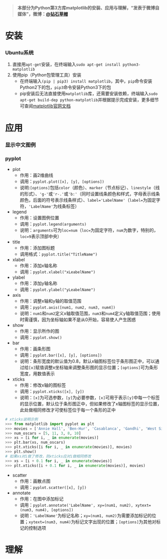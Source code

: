 > **本部分为Python第3方库matplotlib的安装、应用与理解，“发表于微博自媒体”，微博：[@钻石草帽](https://weibo.com/strawhatchan)**

# 安装
### Ubuntu系统
1. 直接用`apt-get`安装，在终端输入`sudo apt-get install python3-matplotlib`
2. 使用pip（Python包管理工具）安装
	- 在终端输入`(pip | pip3) install matplotlib`，其中，`pip`命令安装Python2下的包，`pip3`命令安装Python3下的包
	- pip安装后无法直接使用`matplotlib`库，还需要安装依赖，终端输入`sudo apt-get build-dep python-matplotlib`并根据提示完成安装，更多细节可查阅[matplotlib官网文档](https://matplotlib.org/contents.html)

# 应用
### 显示中文图例

### pyplot
- plot
	- 作用：画2维曲线
	- 调用：`pyplot.plot([x], [y], [options])`
	- 说明:`[options]`包括`color`（颜色）、`marker`（节点标记）、`linestyle`（线的形式）、`'g-'`或`'r-.'`或`'b:'`（同时设置线条颜色和样式，字母表示线条颜色，后面的符号表示线条样式）、`label='LabelName'`（`label=`为固定字符，`'LabelName'`为线条标签）
- legend
	- 作用：设置图例位置
	- 调用：`pyplot.legend(arguments)`
	- 说明：`arguments`可为`loc=num`（`loc=`为固定字符，`num`为数字，特别的，`loc=9`表示顶部中央）
- title
	- 作用：添加图标题
	- 调用格式：`pyplot.title("TitleName")`
- xlabel
	- 作用：添加x轴名称
	- 调用：`pyplot.xlabel("xLeabelName")`
- ylabel
	- 作用：添加y轴名称
	- 调用：`pyplot.ylabel("yLeabelName")`
- axis
	- 作用：调整x轴和y轴的取值范围
	- 调用：`pyplot.axis([num1, num2, num3, num4])`
	- 说明：`num1`和`num2`定义x轴取值范围，`num3`和`num4`定义y轴取值范围；使用时需谨慎，因为坐标轴如果不是从0开始，容易使人产生困惑
- show
	- 作用：显示所作的图
	- 调用：`pyplot.show()`
- bar
	- 作用：画条形图
	- 调用：`pyplot.bar([x], [y], [options])`
	- 说明：条形宽度的默认值为0.8，默认x轴图标签位于条形图正中，可以通过给`[x]`赋值调整x坐标轴来调整条形图的显示位置；`[options]`可为条形宽度，用数值表示
- xticks
	- 作用：修改x轴的图标签
	- 调用：`pyplot.xticks([x], [y])`
	- 说明：`[x]`为可选参数，`[y]`为必要参数，`[x]`可用于表示`[y]`中每一个标签的显示位置，默认位于条形图正中，但如果修改了x轴图标签的显示位置，此处做相同修改才可使标签位于每一个条形的正中
```python
# xticks说明示例
>>> from matplotlib import pyplot as plt
>>> movies = ['Annie Hall', 'Ben-Hur', 'Casablanca', 'Gandhi', 'West Side Story']
>>> num_oscars = [5, 11, 3, 8, 10]
>>> xs = [i for i, _ in enumerate(movies)]
>>> plt.bar(xs, num_oscars)
>>> plt.xticks([i for i, _ in enumerate(movies)], movies)
>>> plt.show()
# 如果xs对i做了修改，则xticks应对i做相同修改
>>> xs = [i + 0.1 for i, _ in enumerate(movies)]
>>> plt.xticks([i + 0.1 for i, _ in enumerate(movies)], movies)
```
- scatter
	- 作用：画散点图
	- 调用：`pyplot.scatter([x], [y])`
- annotate
	- 作用：在图中添加标记
	- 调用：`pyplot.annotate('LabelName', xy=(num1, num2), xytext=(num3, num4), [options])`
	- 说明：`'LabelName'`为标记名称；`xy=(num1, num2)`为需要添加标记的位置；`xytext=(num3, num4)`为标记文字出现的位置；`[options]`为其他对标记的控制选项


# 理解